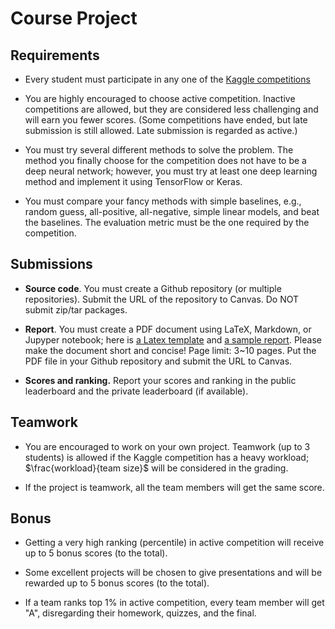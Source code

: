 Course Project
============



Requirements
---------

- Every student must participate in any one of the [Kaggle competitions](https://www.kaggle.com/competitions)

- You are highly encouraged to choose active competition. Inactive competitions are allowed, but they are considered less challenging and will earn you fewer scores. (Some competitions have ended, but late submission is still allowed. Late submission is regarded as active.)

- You must try several different methods to solve the problem. The method you finally choose for the competition does not have to be a deep neural network; however, you must try at least one deep learning method and implement it using TensorFlow or Keras.

- You must compare your fancy methods with simple baselines, e.g., random guess, all-positive, all-negative, simple linear models, and beat the baselines. The evaluation metric must be the one required by the competition.


Submissions
---------

- **Source code**. You must create a Github repository (or multiple repositories). Submit the URL of the repository to Canvas. Do NOT submit zip/tar packages.

- **Report**. You must create a PDF document using LaTeX, Markdown, or Jupyper notebook; here is [a Latex template](https://github.com/wangshusen/CS583A-2019Spring/tree/master/project/LatexTemplate) and [a sample report](https://github.com/wangshusen/CS583A-2019Spring/blob/master/project/LatexTemplate/project.pdf). Please make the document short and concise! Page limit: 3~10 pages. Put the PDF file in your Github repository and submit the URL to Canvas.

- **Scores and ranking.** Report your scores and ranking in the public leaderboard and the private leaderboard (if available).


Teamwork
---------

- You are encouraged to work on your own project. Teamwork (up to 3 students) is allowed if the Kaggle competition has a heavy workload; $\frac{workload}{team size}$ will be considered in the grading.

- If the project is teamwork, all the team members will get the same score.


Bonus
---------

- Getting a very high ranking (percentile) in active competition will receive up to 5 bonus scores (to the total).

- Some excellent projects will be chosen to give presentations and will be rewarded up to 5 bonus scores (to the total).

- If a team ranks top 1\% in active competition, every team member will get "A", disregarding their homework, quizzes, and the final.

